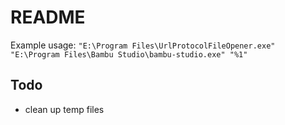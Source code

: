 # README
Example usage: 
`"E:\Program Files\UrlProtocolFileOpener.exe" "E:\Program Files\Bambu Studio\bambu-studio.exe" "%1"`

## Todo
* clean up temp files

